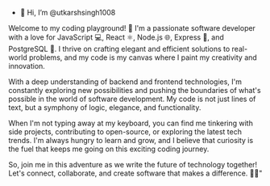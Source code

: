 - 👋 Hi, I’m @utkarshsingh1008


Welcome to my coding playground! 🚀 I'm a passionate software developer with a love for JavaScript 💻, React ⚛️, Node.js 🌐, Express 🚀, and PostgreSQL 🐘. I thrive on crafting elegant and efficient solutions to real-world problems, and my code is my canvas where I paint my creativity and innovation.

With a deep understanding of backend and frontend technologies, I'm constantly exploring new possibilities and pushing the boundaries of what's possible in the world of software development. My code is not just lines of text, but a symphony of logic, elegance, and functionality.

When I'm not typing away at my keyboard, you can find me tinkering with side projects, contributing to open-source, or exploring the latest tech trends. I'm always hungry to learn and grow, and I believe that curiosity is the fuel that keeps me going on this exciting coding journey.

So, join me in this adventure as we write the future of technology together! Let's connect, collaborate, and create software that makes a difference. 🚀✨"

